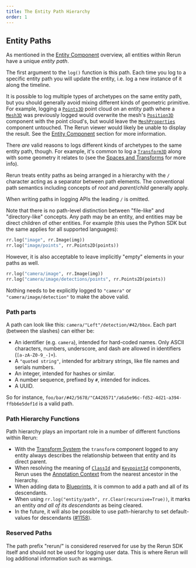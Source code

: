 ```yaml
---
title: The Entity Path Hierarchy
order: 1
---
```


## Entity Paths
As mentioned in the [Entity Component](entity-component.md) overview, all entities within Rerun have a unique _entity path_.

The first argument to the `log()` function is this path. Each time you log to a specific entity path you will update the entity, i.e. log a new instance of it along the timeline.

It is possible to log multiple types of archetypes on the same entity path, but you should generally avoid mixing different kinds of geometric primitive. For example, logging a [`Points3D`](../reference/types/archetypes/points3d.md) point cloud on an entity path where a [`Mesh3D`](../reference/types/archetypes/mesh3d.md) was previously logged would overwrite the mesh's [`Position3D`](../reference/types/components/position3d.md) component with the point cloud's, but would leave the [`MeshProperties`](../reference/types/components/mesh_properties.md) component untouched. The Rerun viewer would likely be unable to display the result. See the [Entity Component](entity-component.md) section for more information.

There _are_ valid reasons to logs different kinds of archetypes to the same entity path, though. For example, it's common to log a [`Transform3D`](../reference/types/archetypes/transform3d.md) along with some geometry it relates to (see the [Spaces and Transforms](spaces-and-transforms.md) for more info).

Rerun treats entity paths as being arranged in a hierarchy with the `/` character acting as a separator between path
elements. The conventional path semantics including concepts of *root* and *parent*/*child* generally apply.

When writing paths in logging APIs the leading `/` is omitted.

Note that there is no path-level distinction between "file-like" and "directory-like" concepts. Any path may be an
entity, and entities may be direct children of other entities. For example (this uses the Python SDK but the same applies for all supported languages):
```python
rr.log("image", rr.Image(img))
rr.log("image/points", rr.Points2D(points))
```

However, it is also acceptable to leave implicitly "empty" elements in your paths as well.
```python
rr.log("camera/image", rr.Image(img))
rr.log("camera/image/detections/points", rr.Points2D(points))
```
Nothing needs to be explicitly logged to `"camera"` or `"camera/image/detection"` to make the above valid.

### Path parts

A path can look like this: `camera/"Left"/detection/#42/bbox`. Each part (between the slashes) can either be:

* An identifier (e.g. `camera`), intended for hard-coded names. Only ASCII characters, numbers, underscore, and dash are allowed in identifiers (`[a-zA-Z0-9_-]+`).
* A `"quoted string"`, intended for arbitrary strings, like file names and serials numbers.
* An integer, intended for hashes or similar.
* A number sequence, prefixed by `#`, intended for indices.
* A UUID.

So for instance, `foo/bar/#42/5678/"CA426571"/a6a5e96c-fd52-4d21-a394-ffbb6e5def1d` is a valid path.


### Path Hierarchy Functions
Path hierarchy plays an important role in a number of different functions within Rerun:

 * With the [Transform System](spaces-and-transforms.md) the `transform` component logged to any entity always describes
the relationship between that entity and its direct parent.
 * When resolving the meaning of [`ClassId`](../reference/types/components/class_id.md) and [`KeypointId`](../reference/types/components/keypoint_id.md) components, Rerun uses the [Annotation Context](annotation-context.md) from the nearest ancestor in the hierarchy.
 * When adding data to [Blueprints](../reference/viewer/blueprint.md), it is common to add a path and all of its descendants.
 * When using `rr.log("entity/path", rr.Clear(recursive=True))`, it marks an entity *and all of its descendants* as being cleared.
 * In the future, it will also be possible to use path-hierarchy to set default-values for descendants
   ([#1158](https://github.com/rerun-io/rerun/issues/1158)).

### Reserved Paths

The path prefix "rerun/" is considered reserved for use by the Rerun SDK itself and should not be used for logging
user data. This is where Rerun will log additional information such as warnings.
